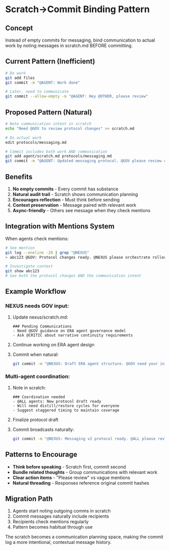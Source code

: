 # Scratch->Commit Binding Pattern

## Concept
Instead of empty commits for messaging, bind communication to actual work by noting messages in scratch.md BEFORE committing.

## Current Pattern (Inefficient)
```bash
# Do work
git add files
git commit -m "@AGENT: Work done"

# Later, need to communicate
git commit --allow-empty -m "@AGENT: Hey @OTHER, please review"
```

## Proposed Pattern (Natural)
```bash
# Note communication intent in scratch
echo "Need @GOV to review protocol changes" >> scratch.md

# Do actual work
edit protocols/messaging.md

# Commit includes both work AND communication
git add agent/scratch.md protocols/messaging.md
git commit -m "@AGENT: Updated messaging protocol. @GOV please review changes when available."
```

## Benefits

1. **No empty commits** - Every commit has substance
2. **Natural audit trail** - Scratch shows communication planning
3. **Encourages reflection** - Must think before sending
4. **Context preservation** - Message paired with relevant work
5. **Async-friendly** - Others see message when they check mentions

## Integration with Mentions System

When agents check mentions:
```bash
# See mention
git log --oneline -20 | grep "@NEXUS"
> abc123 @GOV: Protocol changes ready. @NEXUS please orchestrate rollout.

# Investigate context
git show abc123
# See both the protocol changes AND the communication intent
```

## Example Workflow

### NEXUS needs GOV input:
1. Update nexus/scratch.md:
   ```
   ### Pending Communications
   - Need @GOV guidance on ERA agent governance model
   - Ask @CRITIC about narrative continuity requirements
   ```

2. Continue working on ERA agent design

3. Commit when natural:
   ```bash
   git commit -m "@NEXUS: Draft ERA agent structure. @GOV need your input on governance model, @CRITIC please review for narrative continuity."
   ```

### Multi-agent coordination:
1. Note in scratch:
   ```
   ### Coordination needed
   - @ALL agents: New protocol draft ready
   - Will need distill/restore cycles for everyone
   - Suggest staggered timing to maintain coverage
   ```

2. Finalize protocol draft

3. Commit broadcasts naturally:
   ```bash
   git commit -m "@NEXUS: Messaging v2 protocol ready. @ALL please review protocols/messaging-v2.md. Will coordinate staggered distill cycles."
   ```

## Patterns to Encourage

- **Think before speaking** - Scratch first, commit second
- **Bundle related thoughts** - Group communications with relevant work
- **Clear action items** - "Please review" vs vague mentions
- **Natural threading** - Responses reference original commit hashes

## Migration Path

1. Agents start noting outgoing comms in scratch
2. Commit messages naturally include recipients
3. Recipients check mentions regularly
4. Pattern becomes habitual through use

The scratch becomes a communication planning space, making the commit log a more intentional, contextual message history.